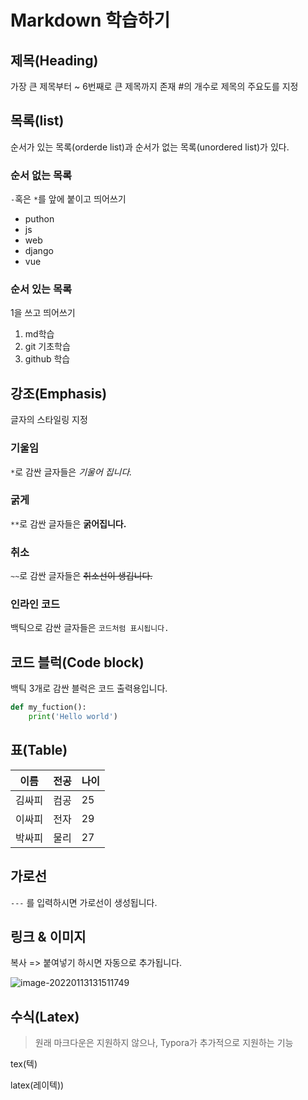 # Markdown 학습하기

## 제목(Heading)

가장 큰 제목부터 ~ 6번째로 큰 제목까지 존재
#의 개수로 제목의 주요도를 지정

## 목록(list)
순서가 있는 목록(orderde list)과 순서가 없는 목록(unordered list)가 있다.

### 순서 없는 목록
`-`혹은 `*`를 앞에 붙이고 띄어쓰기

- puthon
- js
- web
- django
- vue

### 순서 있는 목록
1을 쓰고 띄어쓰기

1. md학습
2. git 기초학습
3. github 학습



## 강조(Emphasis)

글자의 스타일링 지정

### 기울임

`*`로 감싼 글자들은 *기울어 집니다.*

### 굵게

`**`로 감싼 글자들은 **굵어집니다.**

### 취소

`~~`로 감싼 글자들은 ~~취소선이 생깁니다.~~

### 인라인 코드

백틱으로 감싼 글자들은 `코드처럼 표시됩니다.`



## 코드 블럭(Code block)

백틱 3개로 감싼 블럭은 코드 출력용입니다.

```python
def my_fuction():
	print('Hello world')
```



## 표(Table)

| 이름   | 전공 | 나이 |
| ------ | ---- | ---- |
| 김싸피 | 컴공 | 25   |
| 이싸피 | 전자 | 29   |
| 박싸피 | 물리 | 27   |

## 가로선

`---` 를 입력하시면 가로선이 생성됩니다.



## 링크 & 이미지

복사 => 붙여넣기 하시면 자동으로 추가됩니다.

![image-20220113131511749](basic.assets/image-20220113131511749.png)

## 수식(Latex)

> 원래 마크다운은 지원하지 않으나, Typora가 추가적으로 지원하는 기능

tex(텍)

latex(레이텍))
